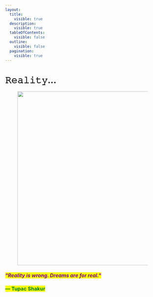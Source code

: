 ```yaml
---
layout:
  title:
    visible: true
  description:
    visible: true
  tableOfContents:
    visible: false
  outline:
    visible: false
  pagination:
    visible: true
---
```


# 𝚁𝚎𝚊𝚕𝚒𝚝𝚢...

<figure><img src="../../../../.gitbook/assets/pexels-btgl-♡-8699470.jpg" alt="" width="563"><figcaption></figcaption></figure>

### _<mark style="color:purple;">"Reality is wrong. Dreams are for real."</mark>_

### <mark style="color:green;">**― Tupac Shakur**</mark>
